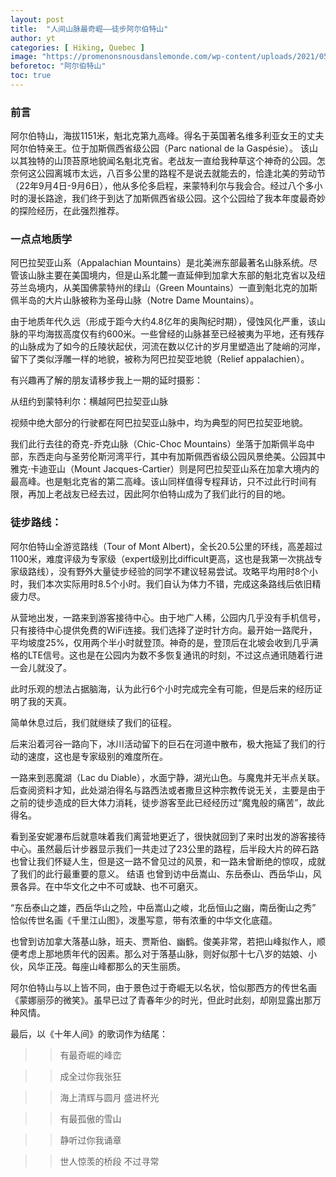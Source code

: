 ```yaml
---
layout: post
title:  "人间山脉最奇崛——徒步阿尔伯特山"
author: yt
categories: [ Hiking, Quebec ]
image: "https://promenonsnousdanslemonde.com/wp-content/uploads/2021/05/randonnee-au-mont-albert-5-sur-12.jpg"
beforetoc: "阿尔伯特山"
toc: true
---
```

### 前言

阿尔伯特山，海拔1151米，魁北克第九高峰。得名于英国著名维多利亚女王的丈夫阿尔伯特亲王。位于加斯佩西省级公园（Parc national de la Gaspésie）。
该山以其独特的山顶苔原地貌闻名魁北克省。老战友一直给我种草这个神奇的公园。怎奈何这公园离城市太远，八百多公里的路程不是说去就能去的，恰逢北美的劳动节（22年9月4日-9月6日），他从多伦多启程，来蒙特利尔与我会合。经过八个多小时的漫长路途，我们终于到达了加斯佩西省级公园。这个公园给了我本年度最奇妙的探险经历，在此强烈推荐。



### 一点点地质学

阿巴拉契亚山系（Appalachian Mountains）是北美洲东部最著名山脉系统。尽管该山脉主要在美国境内，但是山系北麓一直延伸到加拿大东部的魁北克省以及纽芬兰岛境内，从美国佛蒙特州的绿山（Green Mountains）一直到魁北克的加斯佩半岛的大片山脉被称为圣母山脉（Notre Dame Mountains）。

由于地质年代久远（形成于距今大约4.8亿年的奥陶纪时期），侵蚀风化严重，该山脉的平均海拔高度仅有约600米。一些曾经的山脉甚至已经被夷为平地，还有残存的山脉成为了如今的丘陵状起伏，河流在数以亿计的岁月里塑造出了陡峭的河岸，留下了类似浮雕一样的地貌，被称为阿巴拉契亚地貌（Relief appalachien）。

有兴趣再了解的朋友请移步我上一期的延时摄影：

从纽约到蒙特利尔：横越阿巴拉契亚山脉

视频中绝大部分的行驶都在阿巴拉契亚山脉中，均为典型的阿巴拉契亚地貌。

我们此行去往的奇克-乔克山脉（Chic-Choc Mountains）坐落于加斯佩半岛中部，东西走向与圣劳伦斯河湾平行，其中有加斯佩西省级公园风景绝美。公园其中雅克·卡迪亚山（Mount Jacques-Cartier）则是阿巴拉契亚山系在加拿大境内的最高峰。也是魁北克省的第二高峰。该山同样值得专程拜访，只不过此行时间有限，再加上老战友已经去过，因此阿尔伯特山成为了我们此行的目的地。

### 徒步路线：

阿尔伯特山全游览路线（Tour of Mont Albert)，全长20.5公里的环线，高差超过1100米，难度评级为专家级（expert级别比difficult更高，这也是我第一次挑战专家级路线），没有野外大量徒步经验的同学不建议轻易尝试。攻略平均用时8个小时，我们本次实际用时8.5个小时。我们自认为体力不错，完成这条路线后依旧精疲力尽。

从营地出发，一路来到游客接待中心。由于地广人稀，公园内几乎没有手机信号，只有接待中心提供免费的WiFi连接。我们选择了逆时针方向。最开始一路爬升，平均坡度25%，仅用两个半小时就登顶。神奇的是，登顶后在北坡会收到几乎满格的LTE信号。这也是在公园内为数不多恢复通讯的时刻，不过这点通讯随着行进一会儿就没了。

此时乐观的想法占据脑海，认为此行6个小时完成完全有可能，但是后来的经历证明了我的天真。

简单休息过后，我们就继续了我们的征程。

后来沿着河谷一路向下，冰川活动留下的巨石在河道中散布，极大拖延了我们的行动的速度，这也是专家级别的难度所在。

一路来到恶魔湖（Lac du Diable），水面宁静，湖光山色。与魔鬼并无半点关联。后查阅资料才知，此处湖泊得名与路西法或者撒旦这种宗教传说无关，主要是由于之前的徒步造成的巨大体力消耗，徒步游客至此已经经历过“魔鬼般的痛苦”，故此得名。

看到圣安妮瀑布后就意味着我们离营地更近了，很快就回到了来时出发的游客接待中心。虽然最后计步器显示我们一共走过了23公里的路程，后半段大片的碎石路也曾让我们怀疑人生，但是这一路不曾见过的风景，和一路未曾断绝的惊叹，成就了我们的此行最重要的意义。
结语
也曾到访中岳嵩山、东岳泰山、西岳华山，风景各异。在中华文化之中不可或缺、也不可磨灭。

“东岳泰山之雄，西岳华山之险，中岳嵩山之峻，北岳恒山之幽，南岳衡山之秀”
恰似传世名画《千里江山图》，泼墨写意，带有浓重的中华文化底蕴。



也曾到访加拿大落基山脉，班夫、贾斯伯、幽鹤。俊美非常，若把山峰拟作人，顺便考虑上那地质年代的因素。那么对于落基山脉，则好似那十七八岁的姑娘、小伙，风华正茂。每座山峰都那么的天生丽质。

阿尔伯特山与以上皆不同，由于景色过于奇崛无以名状，恰似那西方的传世名画《蒙娜丽莎的微笑》。虽早已过了青春年少的时光，但此时此刻，却刚显露出那万种风情。

最后，以《十年人间》的歌词作为结尾：

>>有最奇崛的峰峦

>>成全过你我张狂

>>海上清辉与圆月 盛进杯光

>>有最孤傲的雪山

>>静听过你我诵章

>>世人惊羡的桥段 不过寻常
